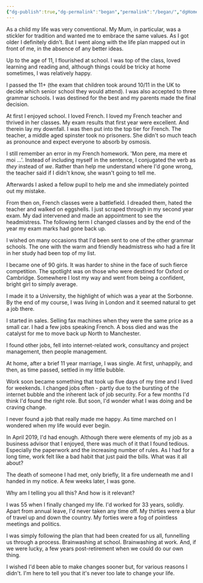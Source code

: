 ```yaml
---
{"dg-publish":true,"dg-permalink":"began","permalink":"/began/","dgHomeLink":true,"dgPassFrontmatter":false}
---
```



As a child my life was very conventional. My Mum, in particular, was a stickler for tradition and wanted me to embrace the same values. As I got older I definitely didn't. But I went along with the life plan mapped out in front of me, in the absence of any better ideas.

Up to the age of 11, I flourished at school. I was top of the class, loved learning and reading and, although things could be tricky at home sometimes, I was relatively happy.

I passed the 11+ (the exam that children took around 10/11 in the UK to decide which senior school they would attend). I was also accepted to three grammar schools. I was destined for the best and my parents made the final decision.

At first I enjoyed school. I loved French. I loved my French teacher and thrived in her classes. My exam results that first year were excellent. And therein lay my downfall. I was then put into the top tier for French. The teacher, a middle aged spinster took no prisoners. She didn't so much teach as pronounce and expect everyone to absorb by osmosis. 

I still remember an error in my French homework. 'Mon pere, ma mere et moi ...'. Instead of including myself in the sentence, I conjugated the verb as *they* instead of *we*. Rather than help me understand where I'd gone wrong, the teacher said if I didn't know, she wasn't going to tell me.

Afterwards I asked a fellow pupil to help me and she immediately pointed out my mistake. 

From then on, French classes were a battlefield. I dreaded them, hated the teacher and walked on eggshells. I just scraped through in my second year exam. My dad intervened and made an appointment to see the headmistress. The following term I changed classes and by the end of the year my exam marks had gone back up.

I wished on many occasions that I'd been sent to one of the other grammar schools. The one with the warm and friendly headmistress who had a fire lit in her study had been top of my list.

I became one of 90 girls. It was harder to shine in the face of such fierce competition. The spotlight was on those who were destined for Oxford or Cambridge. Somewhere I lost my way and went from being a confident, bright girl to simply average.

I made it to a University, the highlight of which was a year at the Sorbonne. By the end of my course, I was living in London and it seemed natural to get a job there. 

I started in sales. Selling fax machines when they were the same price as a small car. I had a few jobs speaking French. A boss died and was the catalyst for me to move back up North to Manchester.

I found other jobs, fell into internet-related work, consultancy and project management, then people management.

At home, after a brief 11 year marriage, I was single. At first, unhappily, and then, as time passed, settled in my little bubble. 

Work soon became something that took up five days of my time and I lived for weekends. I changed jobs often - partly due to the bursting of the internet bubble and the inherent lack of job security. For a few months I'd think I'd found the right role. But soon, I'd wonder what I was doing and be craving change. 

I never found a job that really made me happy. As time marched on I wondered when my life would ever begin.

In April 2019, I'd had enough. Although there were elements of my job as a business advisor that I enjoyed, there was much of it that I found tedious. Especially the paperwork and the increasing number of rules. As I had for a long time, work felt like a bad habit that just paid the bills. What was it all about?

The death of someone I had met, only briefly, lit a fire underneath me and I handed in my notice. A few weeks later, I was gone.

Why am I telling you all this? And how is it relevant?

I was 55 when I finally changed my life. I'd worked for 33 years, solidly. Apart from annual leave, I'd never taken any time off. My thirties were a blur of travel up and down the country. My forties were a fog of pointless meetings and politics. 

I was simply following the plan that had been created for us all, funnelling us through a process. Brainwashing at school. Brainwashing at work. And, if we were lucky, a few years post-retirement when we could do our own thing.

I wished I'd been able to make changes sooner but, for various reasons I didn't. I'm here to tell you that it's never too late to change your life.
